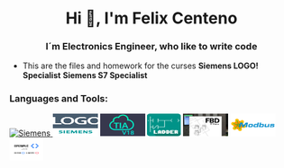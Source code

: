 <h1 align="center">Hi 👋, I'm Felix Centeno</h1>
<h3 align="center">I´m Electronics Engineer, who like to write code</h3>

-  This are the files and homework for the curses
 **Siemens LOGO! Specialist** 
 **Siemens S7 Specialist** 


<h3 align="left">Languages and Tools:</h3>
<p align="left">  
<a href="https://www.siemens.com" target="_blank" rel="noreferrer"> <img src="="/images_and_logos/Color-Siemens-Logo.jpg" alt="Siemens" width="40" height="40"/> </a> 
<img src="/images_and_logos/siemens-logo-logo.svg" alt="Logo!8" width="80" height="40"/> 
<img src="/images_and_logos/3415_0.jpg" alt="Tia Portal" width="80" height="40"/>
<img src="/images_and_logos/Ladder_logo.png" alt="Ladder" width="60" height="40"/>
<img src="/images_and_logos/FBD.jpg" alt="FBD" width="80" height="40"/>
<img src="/images_and_logos/modbus.png" alt="Modbus" width="80" height="40"/>
<img src="/images_and_logos/openplc.png" alt="Open PLC" width="60" height="40"/>
</p>
